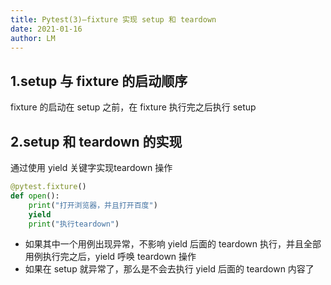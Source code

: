 ```yaml
---
title: Pytest(3)—fixture 实现 setup 和 teardown
date: 2021-01-16
author: LM
---
```


## 1.setup 与 fixture 的启动顺序

fixture 的启动在 setup 之前，在 fixture 执行完之后执行 setup

## 2.setup 和 teardown 的实现

通过使用 yield 关键字实现teardown 操作

```python
@pytest.fixture()
def open():
    print("打开浏览器，并且打开百度")
    yield
    print("执行teardown")
```

- 如果其中一个用例出现异常，不影响 yield 后面的 teardown 执行，并且全部用例执行完之后，yield 呼唤 teardown 操作
- 如果在 setup 就异常了，那么是不会去执行 yield 后面的 teardown 内容了